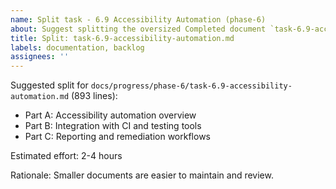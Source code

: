 ```yaml
---
name: Split task - 6.9 Accessibility Automation (phase-6)
about: Suggest splitting the oversized Completed document `task-6.9-accessibility-automation.md` into smaller parts
title: Split: task-6.9-accessibility-automation.md
labels: documentation, backlog
assignees: ''
---
```


Suggested split for `docs/progress/phase-6/task-6.9-accessibility-automation.md` (893 lines):

- Part A: Accessibility automation overview
- Part B: Integration with CI and testing tools
- Part C: Reporting and remediation workflows

Estimated effort: 2-4 hours

Rationale: Smaller documents are easier to maintain and review.
